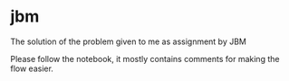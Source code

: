 # jbm
The solution of the problem given to me as assignment by JBM

Please follow the notebook, it mostly contains comments for making the flow easier.
